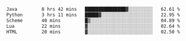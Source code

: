 <!--START_SECTION:waka-->

```txt
Java         8 hrs 42 mins   ███████████████▓░░░░░░░░░   62.61 %
Python       3 hrs 11 mins   █████▓░░░░░░░░░░░░░░░░░░░   22.95 %
Scheme       40 mins         █▒░░░░░░░░░░░░░░░░░░░░░░░   04.89 %
Lua          22 mins         ▓░░░░░░░░░░░░░░░░░░░░░░░░   02.64 %
HTML         20 mins         ▓░░░░░░░░░░░░░░░░░░░░░░░░   02.50 %
```

<!--END_SECTION:waka-->
